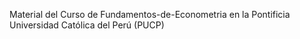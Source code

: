 Material del Curso de Fundamentos-de-Econometria en la Pontificia Universidad Católica del Perú (PUCP)
